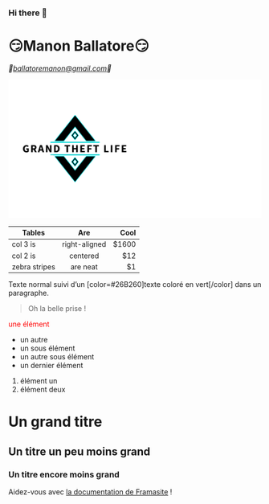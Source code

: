 ### Hi there 👋
<!--
**Manon04/Manon04** is a ✨ _special_ ✨ repository because its `README.md` (this file) appears on your GitHub profile.

Here are some ideas to get you started:

- 🔭 I’m currently working on ...
- 🌱 I’m currently learning ...
- 👯 I’m looking to collaborate on ...
- 🤔 I’m looking for help with ...
- 💬 Ask me about ...
- 📫 How to reach me: ...
- 😄 Pronouns: ...
- ⚡ Fun fact: ...
-->

# 😏Manon Ballatore😏 
*📧ballatoremanon@gmail.com📧*
<!--Photo-->
![Grand Theft Life](GTL.png "GTL") 

<!--Tableau-->
| Tables        | Are           | Cool  |
| ------------- |:-------------:| -----:|
| col 3 is      | right-aligned | $1600 |
| col 2 is      | centered      |   $12 |
| zebra stripes | are neat      |    $1 |

Texte normal suivi d’un [color=#26B260]texte coloré en vert[/color] dans un paragraphe.
<!--Citation-->
> Oh la belle prise !
<!--couleur-->
<span style="color:red">une élément</span>
* un autre
 * un sous élément
 * un autre sous élément
* un dernier élément

1. élément un
2. élément deux

# Un grand titre
## Un titre un peu moins grand
### Un titre encore moins grand

Aidez-vous avec [la documentation de Framasite](https://docs.framasoft.org/fr/grav/) !